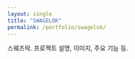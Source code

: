 ```yaml
---
layout: single
title: "SWAGELOK"
permalink: /portfolio/swagelok/
---
```


스웨즈락. 프로젝트 설명, 이미지, 주요 기능 등.